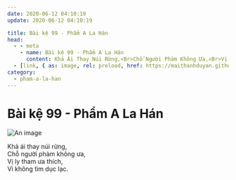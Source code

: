 ```yaml
---
date: 2020-06-12 04:10:19
update: 2020-06-12 04:10:19

title: Bài kệ 99 - Phẩm A La Hán
head:
  - - meta
    - name: Bài kệ 99 - Phẩm A La Hán
      content: Khả Ái Thay Núi Rừng,<Br>Chỗ Người Phàm Không Ưa,<Br>Vị Ly Tham Ưa Thích,<Br>Vì Không Tìm Dục Lạc.<Br>
  - [link, { as: image, rel: preload, href: https://maithanhduyan.github.io/kinh-phap-cu/img/pham-a-la-han/pham-a-la-han-099.jpg }]
category:
  - pham-a-la-han
---
```


# Bài kệ 99 - Phẩm A La Hán

![An image](/img/pham-a-la-han/pham-a-la-han-099.jpg)

Khả ái thay núi rừng,<br>Chỗ người phàm không ưa,<br>Vị ly tham ưa thích,<br>Vì không tìm dục lạc.<br>
